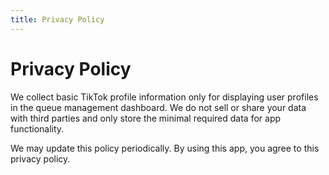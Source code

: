 ```yaml
---
title: Privacy Policy
---
```


# Privacy Policy

We collect basic TikTok profile information only for displaying user profiles in the queue management dashboard. We do not sell or share your data with third parties and only store the minimal required data for app functionality.

We may update this policy periodically. By using this app, you agree to this privacy policy.
